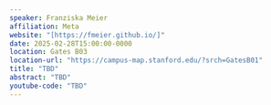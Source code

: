 ```yaml
---
speaker: Franziska Meier
affiliation: Meta
website: "[https://fmeier.github.io/]"
date: 2025-02-28T15:00:00-0000
location: Gates B03
location-url: "https://campus-map.stanford.edu/?srch=GatesB01"
title: "TBD"
abstract: "TBD"
youtube-code: "TBD"
---
```

